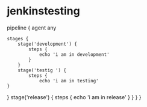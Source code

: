 # jenkinstesting
pipeline {
    agent any

    stages {
        stage('development') {
            steps {
                echo 'i am in development'
            }
        }
        stage('testig ') {
            steps {
                echo 'i am in testing'
    }
}
        stage('release') {
            steps {
                echo 'i am in release'
            }
        }
    }
}
